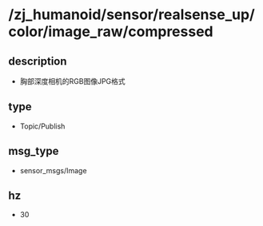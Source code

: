 # /zj_humanoid/sensor/realsense_up/color/image_raw/compressed

## description
- 胸部深度相机的RGB图像JPG格式

## type
- Topic/Publish

## msg_type
- sensor_msgs/Image

## hz
- 30


